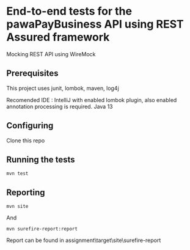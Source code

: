 # End-to-end tests for the pawaPayBusiness API using REST Assured framework

Mocking REST API using WireMock 

## Prerequisites

This project uses junit, lombok, maven, log4j

Recomended IDE : IntelliJ with enabled lombok plugin, also enabled annotation processing is required.
Java 13

## Configuring

Clone this repo

## Running the tests

```
mvn test
```

## Reporting

```
mvn site
```
And

```
mvn surefire-report:report
```
Report can be found in assignment\target\site\surefire-report
